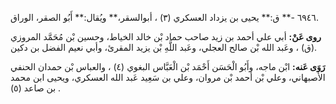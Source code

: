 ٦٩٤٦ -** ق:** يحيى بن يزداد العسكري (٣) ، أبوالسقر،** ويُقال:** أَبُو الصقر، الوراق.

**روى عَنْ:** أبي علي أحمد بن زيد صاحب حماد بْن خالد الخياط، وحسين بْن مُحَمَّد المروزي (ق) ، وعَبد الله بْن صالح العجلي، وعَبد اللَّهِ بْن يزيد المقرئ، وأبي نعيم الفضل بن دكين.

**رَوَى عَنه:** ابْن ماجه، وأَبُو الْحَسَن أَحْمَد بْن الْعَبَّاس البغوي (٤) ، والعباس بْن حمدان الحنفي الأصبهاني، وعلي بْن أحمد بْن مروان، وعلي بن سَعِيد عَبد الله العسكري، ويحيى ابن محمد بن صاعد (٥) .